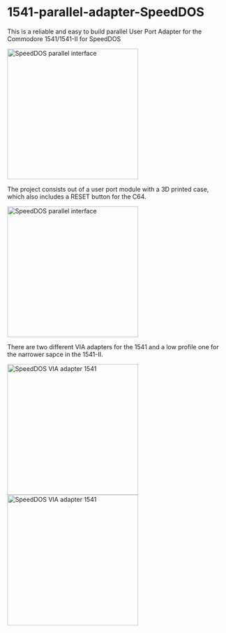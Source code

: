 # 1541-parallel-adapter-SpeedDOS
This is a reliable and easy to build parallel User Port Adapter for the Commodore 1541/1541-II for SpeedDOS

<img src="https://github.com/svenpetersen1965/1541-parallel-adapter-SpeedDOS/blob/master/UserP_Parallel_Adapter/Rev.%200/pictures/5153_-_UPAdapter_1541_1541-II.JPG" width="300" alt="SpeedDOS parallel interface">

The project consists out of a user port module with a 3D printed case, which also includes a RESET button for the C64. 

<img src="https://github.com/svenpetersen1965/1541-parallel-adapter-SpeedDOS/blob/master/UserP_Parallel_Adapter/Rev.%200/pictures/5839_-_UP-Adapter.JPG" width="300" alt="SpeedDOS parallel interface">

There are two different VIA adapters for the 1541 and a low profile one for the narrower sapce in the 1541-II.

<img src="https://github.com/svenpetersen1965/1541-parallel-adapter-SpeedDOS/blob/master/UserP_Parallel_Adapter/Rev.%200/pictures/5244_-_VIA%262364_adapter.JPG" width="300" alt="SpeedDOS VIA adapter 1541">

<img src="https://github.com/svenpetersen1965/1541-parallel-adapter-SpeedDOS/blob/master/UserP_Parallel_Adapter/Rev.%200/pictures/5488_-_Parallel_Adapter_1541-II.JPG" width="300" alt="SpeedDOS VIA adapter 1541">

